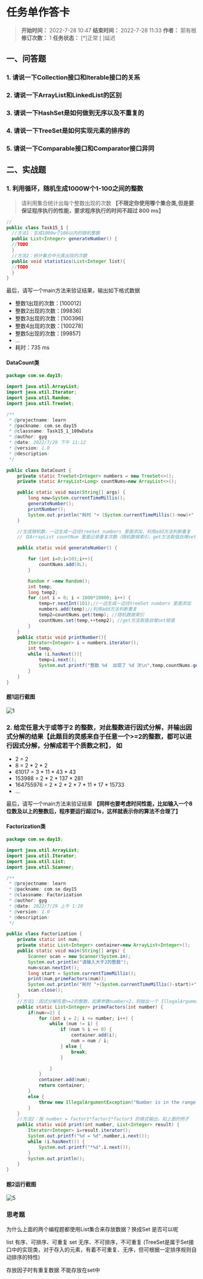 [//]: # (注释
  Date: 2022-07-28 10:02:45
  LastEditors: gyg
  LastEditTime: 2022-07-29 01:59:56
  FilePath: \note\郭有根-第十五章作业.md
)

# 任务单作答卡

>**开始时间：** 2022-7-28 10:47 **结束时间：** 2022-7-28 11:33
**作者：** 郭有根 **修订次数：** 1 **任务状态：** [*]正常 [ ]延迟

## 一、问答题

### 1. 请说一下Collection接口和Iterable接口的关系

### 2. 请说一下ArrayList和LinkedList的区别

### 3. 请说一下HashSet是如何做到无序以及不重复的

### 4. 请说一下TreeSet是如何实现元素的排序的

### 5. 请说一下Comparable接口和Comparator接口异同

## 二、实战题

### 1. 利用循环，随机生成1000W个1-100之间的整数

>请利用集合统计出每个整数出现的次数 **【不限定你使用哪个集合类,但是要保证程序执行的性能，要求程序执行的时间不超过 800 ms】**

```java
//
public class Task15_1 {
  //方法1：生成1000w个100以内的随机整数
  public List<Integer> generateNumber() {
  //TODO
  }
  //方法2：统计集合中元素出现的次数
  public void statistics(List<Integer list){
  //TODO
  }
}
```

最后，请写一个main方法来验证结果，输出如下格式数据

- 整数1出现的次数：[100012]
- 整数2出现的次数：[99836]
- 整数3出现的次数：[100396]
- 整数4出现的次数：[100278]
- 整数5出现的次数：[99857]
- ...
- 耗时：735 ms

#### DataCount类

```java
package com.se.day15;

import java.util.ArrayList;
import java.util.Iterator;
import java.util.Random;
import java.util.TreeSet;

/**
 * @projectname: learn
 * @packname: com.se.day15
 * @classname: Task15_1_100wData
 * @author: gyg
 * @date: 2022/7/28 下午 11:12
 * @version: 1.0
 * @description:
 */

public class DataCount {
    private static TreeSet<Integer> numbers = new TreeSet<>();
    private static ArrayList<Long> countNums=new ArrayList<>();

    public static void main(String[] args) {
        long now=System.currentTimeMillis();
        generateNumber();
        printNumber();
        System.out.println("耗时 "+ (System.currentTimeMillis()-now)+" ms");
    }

    //生成随机数，一边生成一边往treeSet numbers 里面添加，利用add方法判断重复
    // 在ArrayList countNum 里面记录重复次数（随机数做索引，get方法取值自增set赋值）

    public static void generateNumber() {

        for (int i=0;i<101;i++){
            countNums.add(0L);
        }

        Random r =new Random();
        int temp;
        long temp2;
        for (int i = 0; i < 1000*10000; i++) {
            temp=r.nextInt(101);//一边生成一边往treeSet numbers 里面添加
            numbers.add(temp);//利用add方法判断重复
            temp2=countNums.get(temp); //随机数做索引
            countNums.set(temp,++temp2); //get方法取值自增set赋值
        }
    }
    public static void printNumber(){
        Iterator<Integer> i = numbers.iterator();
        int temp;
        while (i.hasNext()){
            temp=i.next();
            System.out.printf("整数 %d  出现了 %d 次\n",temp,countNums.get(temp));
        }
    }
}
```

#### 题1运行截图

![1](https://s2.loli.net/2022/07/29/3Urf7SpwZm6YPLG.png)

### 2. 给定任意大于或等于2 的整数，对此整数进行因式分解，并输出因式分解的结果【此题目的灵感来自于任意一个>=2的整数，都可以进行因式分解，分解成若干个质数之积】， 如

- 2 = 2
- 8 = 2 * 2 * 2
- 61017 = 3 * 11 * 43 * 43
- 153988 = 2 * 2 * 137 * 281
- 164755976 = 2 * 2 * 2 * 7 * 11 * 17 * 15733
- ...

最后，请写一个main方法来验证结果 **【同样也要考虑时间性能，比如输入一个8位数及以上的整数后，程序要运行超过1s，这样就表示你的算法不合理了】**

#### Factorization类

```java
package com.se.day15;

import java.util.ArrayList;
import java.util.Iterator;
import java.util.List;
import java.util.Scanner;

/**
 * @projectname: learn
 * @packname: com.se.day15
 * @classname: Factorization
 * @author: gyg
 * @date: 2022/7/29 上午 1:20
 * @version: 1.0
 * @description:
 */

public class Factorization {
    private static int num;
    private static List<Integer> container=new ArrayList<Integer>();
    public static void main(String[] args) {
        Scanner scan = new Scanner(System.in);
        System.out.println("请输入大于2的整数");
        num=scan.nextInt();
        long start = System.currentTimeMillis();
        print(num,primeFactors(num));
        System.out.println("耗时 "+(System.currentTimeMillis()-start)+" ms");
        scan.close();
    }
    //方法1：因式分解任意>=2的整数，如果参数number<2，则抛出一个 IllegalArgumentException 异常。返回值使用集合来存放此整数的所有质因子。
    public static List<Integer> primeFactors(int number) {
        if(num>=2) {
            for (int i = 2; i <= number; i++) {
                while (num != i) {
                    if (num % i == 0) {
                        container.add(i);
                        num = num / i;
                    } else {
                        break;
                    }

                }
            }
            container.add(num);
            return container;
        }
        else {
            throw new IllegalArgumentException("Number is in the range of 2");
        }
    }
    //方法2：按 number = factor1*factor2*factor3 的格式输出，如上面的例子
    public static void print(int number, List<Integer> result) {
        Iterator<Integer> i=result.iterator();
        System.out.printf("%d = %d",number,i.next());
        while (i.hasNext()) {
            System.out.printf("*%d",i.next());
        }
        System.out.println();
    }
}
```

#### 题2运行截图

![5](https://s2.loli.net/2022/07/29/taAbvdrh5CU2YjQ.png)

### 思考题

为什么上面的两个编程题都使用List集合来存放数据？换成Set 是否可以呢

list 有序、可排序、可重复
set 无序、不可排序，不可重复 (TreeSet是属于Set接口中的实现类，对于存入的元素，有着不可重复、无序，但可根据一定排序规则自动排序的特性)

存放因子时有重复数据 不能存放在set中
